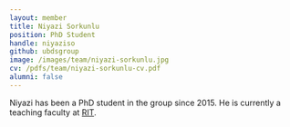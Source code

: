 ```yaml
---
layout: member
title: Niyazi Sorkunlu 
position: PhD Student 
handle: niyaziso
github: ubdsgroup
image: /images/team/niyazi-sorkunlu.jpg
cv: /pdfs/team/niyazi-sorkunlu-cv.pdf
alumni: false 
---
```


Niyazi has been a PhD student in the group since 2015. He is currently a teaching faculty at [RIT](https://cs.rit.edu/~nyz/).
